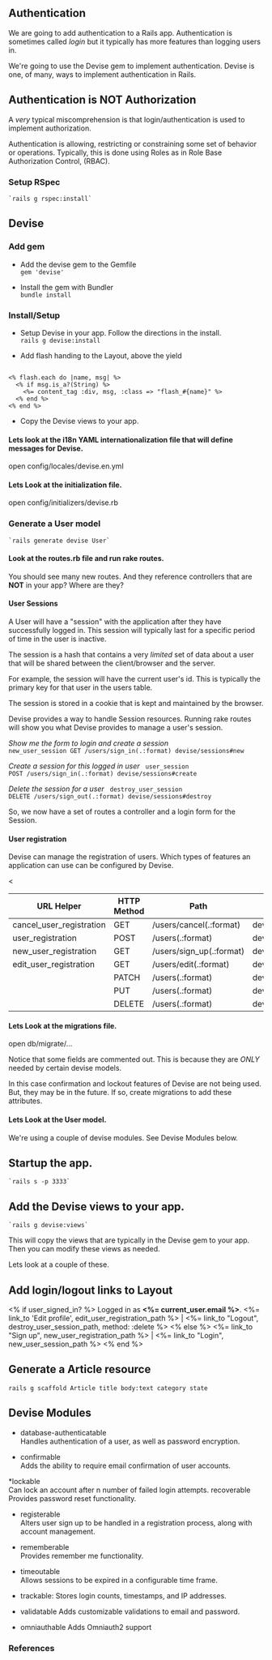 ## Authentication

We are going to add authentication to a Rails app. Authentication is sometimes called _login_ but it typically has more features than logging users in.

We're going to use the Devise gem to implement authentication. Devise is one, of many, ways to implement authentication in Rails. 


## Authentication is NOT Authorization
A _very_ typical miscomprehension is that login/authentication is used to implement authorization.

Authentication is allowing, restricting or constraining some set of behavior or operations. Typically, this is done using Roles as in Role Base Authorization Control, (RBAC). 


### Setup RSpec 
	`rails g rspec:install`

## Devise
### Add gem

* Add the devise gem to the Gemfile  
	`gem 'devise'`
	
* Install the gem with Bundler  
	`bundle install`

### Install/Setup
* Setup Devise in your app. Follow the directions in the install.  
	`rails g devise:install`

* Add flash handing to the Layout, above the yield
<code>
<% flash.each do |name, msg| %>  
  <% if msg.is_a?(String) %>  
    <%= content_tag :div, msg, :class => "flash_#{name}" %>  
  <% end %>  
<% end %>  
</code>

* Copy the Devise views to your app.



#### Lets look at the i18n YAML internationalization file that will define messages for Devise.
open config/locales/devise.en.yml

#### Lets Look at the initialization file.
open config/initializers/devise.rb

### Generate a User model 	
	`rails generate devise User`
	
#### Look at the routes.rb file and run rake routes.
You should see many new routes. And they reference controllers that are __NOT__
in your app? Where are they?


#### User Sessions


A User will have a "session" with the application after they have successfully
logged in. This session will typically last for a specific period of time in the user is inactive.

The session is a hash that contains a very _limited_ set of data about a user that will be shared between the client/browser and the server. 

For example, the session will have the current user's id. This is typically the primary key for that user in the users table.

The session is stored in a cookie that is kept and maintained by the browser.


Devise provides a way to handle Session resources. Running rake routes will show you what Devise provides to manage a user's session.

_Show me the form to login and create a session_
 <code> new_user_session GET    /users/sign_in(.:format)       devise/sessions#new  </code>  

_Create a session for this logged in user_
<code>  user_session POST   /users/sign_in(.:format)       devise/sessions#create</code>

_Delete the session for a user_
<code> destroy_user_session DELETE /users/sign_out(.:format)      devise/sessions#destroy</code>

So, we now have a set of routes a controller and a login form for the Session.

#### User registration
Devise can manage the registration of users. Which types of features an application can use can be configured by Devise.

<table>
<thead>
<th>URL Helper</th><th>HTTP Method</th><th>Path</th><th>Controller#Action</th>
</thead>
<tbody>
<tr><<td>cancel_user_registration</td><td>GET</td><td>/users/cancel(.:format)</td><td>devise/registrations#cancel</td></tr>

<tr><td>user_registration</td><td>POST</td><td>/users(.:format)</td><td>devise/registrations#create</td></tr>

<tr><td>new_user_registration</td><td>GET</td><td>/users/sign_up(.:format)</td><td>devise/registrations#new</td></tr>

<tr><td>edit_user_registration</td><td>GET</td><td>/users/edit(.:format)</td><td>devise/registrations#edit</td></tr>

<tr><td></td><td>PATCH</td><td>/users(.:format)</td><td>devise/registrations#update</td></tr>

<tr><td></td><td>PUT</td><td>/users(.:format)</td><td>devise/registrations#update</td></tr>

<tr><td></td><td>DELETE</td><td>/users(.:format)</td><td>devise/registrations#destroy</td></tr>
</tbody>
</table>

#### Lets Look at the migrations file.
open db/migrate/...

Notice that some fields are commented out. This is because they are _ONLY_ needed by certain devise models.

In this case confirmation and lockout features of Devise are not being used. But, they may be in the future. If so, create migrations to add these attributes.

#### Lets Look at the User model.
We're using a couple of devise modules. See Devise Modules below.

## Startup the app.
	`rails s -p 3333`

## Add the Devise views to your app.
	`rails g devise:views`
	
This will copy the views that are typically in the Devise gem to your app. Then you can modify these views as needed.

Lets look at a couple of these.


## Add login/logout links to Layout
 <% if user_signed_in? %>
      Logged in as <strong><%= current_user.email %></strong>.
      <%= link_to 'Edit profile', edit_user_registration_path %> |
      <%= link_to "Logout", destroy_user_session_path, method: :delete %>
    <% else %>
      <%= link_to "Sign up", new_user_registration_path %> |
      <%= link_to "Login", new_user_session_path %>
    <% end %>
  </div>
  
  
## Generate a Article resource

 `rails g scaffold Article title body:text category state`

## Devise Modules
* database-authenticatable  	Handles authentication of a user, as well as password encryption.
* confirmable  	Adds the ability to require email confirmation of user accounts.
*lockable  	Can lock an account after n number of failed login attempts. recoverable Provides password reset functionality.
* registerable  	Alters user sign up to be handled in a registration process, along with account management.* rememberable  	Provides remember me functionality. 
* timeoutable  	Allows sessions to be expired in a configurable time frame.* trackable:	Stores login counts, timestamps, and IP addresses.* validatable	Adds customizable validations to email and password.* omniauthable	Adds Omniauth2 support

### References


